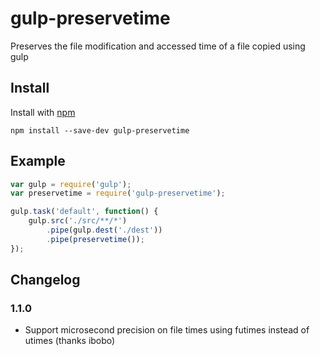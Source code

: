 # gulp-preservetime

Preserves the file modification and accessed time of a file copied using gulp

## Install

Install with [npm](https://npmjs.org/package/gulp-preservetime)

```
npm install --save-dev gulp-preservetime
```

## Example

```js
var gulp = require('gulp');
var preservetime = require('gulp-preservetime');

gulp.task('default', function() {
	gulp.src('./src/**/*')
		.pipe(gulp.dest('./dest'))
		.pipe(preservetime());
});
```

## Changelog

### 1.1.0
* Support microsecond precision on file times using futimes instead of utimes (thanks ibobo)